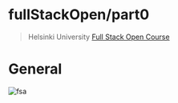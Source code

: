# fullStackOpen/part0

>Helsinki University [Full Stack Open Course](https://fullstackopen.com/en/)
 
# General

![fsa](https://i.ibb.co/smPdtNx/image.jpg)